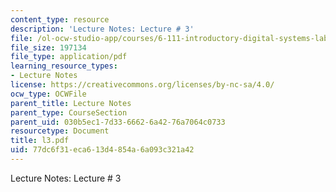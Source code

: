 ```yaml
---
content_type: resource
description: 'Lecture Notes: Lecture # 3'
file: /ol-ocw-studio-app/courses/6-111-introductory-digital-systems-laboratory-fall-2002/77dc6f31eca613d4854a6a093c321a42_l3.pdf
file_size: 197134
file_type: application/pdf
learning_resource_types:
- Lecture Notes
license: https://creativecommons.org/licenses/by-nc-sa/4.0/
ocw_type: OCWFile
parent_title: Lecture Notes
parent_type: CourseSection
parent_uid: 030b5ec1-7d33-6662-6a42-76a7064c0733
resourcetype: Document
title: l3.pdf
uid: 77dc6f31-eca6-13d4-854a-6a093c321a42
---
```

Lecture Notes: Lecture # 3